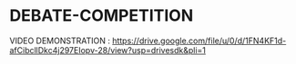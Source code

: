 # DEBATE-COMPETITION 

VIDEO DEMONSTRATION : https://drive.google.com/file/u/0/d/1FN4KF1d-afCibcllDkc4j297EIopv-28/view?usp=drivesdk&pli=1
